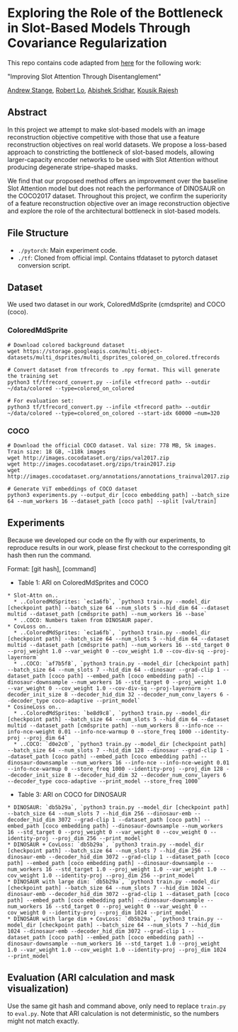 # Exploring the Role of the Bottleneck in Slot-Based Models Through Covariance Regularization

This repo contains code adapted from [here](https://github.com/evelinehong/slot-attention-pytorch) for the following work:

"Improving Slot Attention Through Disentanglement"

[Andrew Stange](https://www.linkedin.com/in/andrewstange1/), [Robert Lo](https://robertlo.tech), [Abishek Sridhar](https://www.linkedin.com/in/abishek-sridhar5/), [Kousik Rajesh](https://www.linkedin.com/in/kousik-rajesh/)

## Abstract

In this project we attempt to make slot-based models with an image reconstruction objective competitive with those that use a feature reconstruction objectives on real world datasets. We propose a loss-based approach to constricting the bottleneck of slot-based models, allowing larger-capacity encoder networks to be used with Slot Attention without producing degenerate stripe-shaped masks. 
    
We find that our proposed method offers an improvement over the baseline Slot Attention model but does not reach the performance of DINOSAUR on the COCO2017 dataset. Throughout this project, we confirm the superiority of a feature reconstruction objective over an image reconstruction objective and explore the role of the architectural bottleneck in slot-based models.

## File Structure

* `./pytorch`: Main experiment code.
* `./tf`: Cloned from official impl. Contains tfdataset to pytorch dataset conversion script.

## Dataset

We used two dataset in our work, ColoredMdSprite (cmdsprite) and COCO (coco).

### ColoredMdSprite

```
# Download colored background dataset
wget https://storage.googleapis.com/multi-object-datasets/multi_dsprites/multi_dsprites_colored_on_colored.tfrecords

# Convert dataset from tfrecords to .npy format. This will generate the training set
python3 tf/tfrecord_convert.py --infile <tfrecord path> --outdir ~/data/colored --type=colored_on_colored

# For evaluation set:
python3 tf/tfrecord_convert.py --infile <tfrecord path> --outdir ~/data/colored --type=colored_on_colored --start-idx 60000 –num=320
```

### COCO

```
# Download the official COCO dataset. Val size: 778 MB, 5k images. Train size: 18 GB, ~118k images
wget http://images.cocodataset.org/zips/val2017.zip
wget http://images.cocodataset.org/zips/train2017.zip
wget http://images.cocodataset.org/annotations/annotations_trainval2017.zip

# Generate ViT embeddings of COCO dataset
python3 experiments.py --output_dir [coco embedding path] --batch_size 64 --num_workers 16 --dataset_path [coco path] --split [val/train]
```

## Experiments

Because we developed our code on the fly with our experiments, to reproduce results in our work, please first checkout to the corresponding git hash then run the command.

Format: [git hash], [command]

* Table 1: ARI on ColoredMdSprites and COCO
```
* Slot-Attn on..
  * ..ColoredMdSprites: `ec1a6fb`, `python3 train.py --model_dir [checkpoint path] --batch_size 64 --num_slots 5 --hid_dim 64 --dataset multid --dataset_path [cmdsprite path] --num_workers 16 --base`
  * ..COCO: Numbers taken from DINOSAUR paper.
* CovLoss on..
  * ..ColoredMdSprites: `ec1a6fb`, `python3 train.py --model_dir [checkpoint path] --batch_size 64 --num_slots 5 --hid_dim 64 --dataset multid --dataset_path [cmdsprite path] --num_workers 16 --std_target 0 --proj_weight 1.0 --var_weight 0 --cov_weight 1.0 --cov-div-sq --proj-layernorm`
  * ..COCO: `af7b5f8`, `python3 train.py --model_dir [checkpoint path] --batch_size 64 --num_slots 7 --hid_dim 64 --dinosaur --grad-clip 1 --dataset_path [coco path] --embed_path [coco embedding path] --dinosaur-downsample --num_workers 16 --std_target 0 --proj_weight 1.0 --var_weight 0 --cov_weight 1.0 --cov-div-sq --proj-layernorm --decoder_init_size 8 --decoder_hid_dim 32 --decoder_num_conv_layers 6 --decoder_type coco-adaptive --print_model`
* CosineLoss on..
  * ..ColoredMdSprites: `be8d9c8`, `python3 train.py --model_dir [checkpoint path] --batch_size 64 --num_slots 5 --hid_dim 64 --dataset multid --dataset_path [cmdsprite path] --num_workers 8 --info-nce --info-nce-weight 0.01 --info-nce-warmup 0 --store_freq 1000 --identity-proj --proj_dim 64`
  * ..COCO: `d0e2c0`, `python3 train.py --model_dir [checkpoint path] --batch_size 64 --num_slots 7 --hid_dim 128 --dinosaur --grad-clip 1 --dataset_path [coco path] --embed_path [coco embedding path] --dinosaur-downsample --num_workers 16 --info-nce --info-nce-weight 0.01 --info-nce-warmup 0 --store_freq 1000 --identity-proj --proj_dim 128 --decoder_init_size 8 --decoder_hid_dim 32 --decoder_num_conv_layers 6 --decoder_type coco-adaptive --print_model --store_freq 1000`
```

* Table 3: ARI on COCO for DINOSAUR
```
* DINOSAUR: `db5b29a`, `python3 train.py --model_dir [checkpoint path] --batch_size 64 --num_slots 7 --hid_dim 256 --dinosaur-emb --decoder_hid_dim 3072 --grad-clip 1 --dataset_path [coco path] --embed_path [coco embedding path] --dinosaur-downsample --num_workers 16 --std_target 0 --proj_weight 0 --var_weight 0 --cov_weight 0 --identity-proj --proj_dim 256 --print_model`
* DINOSAUR + CovLoss: `db5b29a`, `python3 train.py --model_dir [checkpoint path] --batch_size 64 --num_slots 7 --hid_dim 256 --dinosaur-emb --decoder_hid_dim 3072 --grad-clip 1 --dataset_path [coco path] --embed_path [coco embedding path] --dinosaur-downsample --num_workers 16 --std_target 1.0 --proj_weight 1.0 --var_weight 1.0 --cov_weight 1.0 --identity-proj --proj_dim 256 --print_model`
* DINOSAUR with large dim: `db5b29a`, `python3 train.py --model_dir [checkpoint path] --batch_size 64 --num_slots 7 --hid_dim 1024 --dinosaur-emb --decoder_hid_dim 3072 --grad-clip 1 --dataset_path [coco path] --embed_path [coco embedding path] --dinosaur-downsample --num_workers 16 --std_target 0 --proj_weight 0 --var_weight 0 --cov_weight 0 --identity-proj --proj_dim 1024 --print_model`
* DINOSAUR with large dim + CovLoss: `db5b29a`, `python3 train.py --model_dir [checkpoint path] --batch_size 64 --num_slots 7 --hid_dim 1024 --dinosaur-emb --decoder_hid_dim 3072 --grad-clip 1 --dataset_path [coco path] --embed_path [coco embedding path] --dinosaur-downsample --num_workers 16 --std_target 1.0 --proj_weight 1.0 --var_weight 1.0 --cov_weight 1.0 --identity-proj --proj_dim 1024 --print_model`
```

## Evaluation (ARI calculation and mask visualization)

Use the same git hash and command above, only need to replace `train.py` to `eval.py`. Note that ARI calculation is not deterministic, so the numbers might not match exactly.
